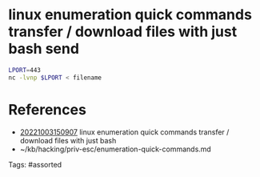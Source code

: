 # linux enumeration quick commands transfer / download files with just bash send
```bash
LPORT=443
nc -lvnp $LPORT < filename
```

# References
- [20221003150907](/zet/20221003150907/README.md) linux enumeration quick commands transfer / download files with just bash
- ~/kb/hacking/priv-esc/enumeration-quick-commands.md

Tags:
    #assorted
